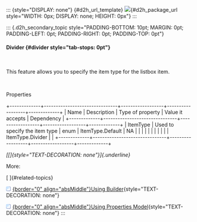 ::: {style="DISPLAY: none"}
[](ms-xhelp:///?Id=d2h_url_template){#d2h_url_template} ![](!package_url!){#d2h_package_url style="WIDTH: 0px; DISPLAY: none; HEIGHT: 0px"}
:::

::: {.d2h_secondary_topic style="PADDING-BOTTOM: 10pt; MARGIN: 0pt; PADDING-LEFT: 0pt; PADDING-RIGHT: 0pt; PADDING-TOP: 0pt"}
#### Divider {#divider style="tab-stops: 0pt"}

 

This feature allows you to specify the item type for the listbox item.

 

Properties

+-------------+-------------------------------+------------------+------------------+-------------+
| Name        | Description                   | Type of property | Value it accepts | Dependency  |
+-------------+-------------------------------+------------------+------------------+-------------+
| ItemType    | Used to specify the item type | enum             | ItemType.Default | NA          |
|             |                               |                  |                  |             |
|             |                               |                  | ItemType.Divider |             |
+-------------+-------------------------------+------------------+------------------+-------------+

*[[]{style="TEXT-DECORATION: none"}]{.underline}*  

More:

[ ]{#related-topics}

[![](button.gif){border="0" align="absMiddle"}Using Builder](ms-xhelp:///?Id=5f18072a-fc1e-4c60-b0b9-0d1ee3e817c7){style="TEXT-DECORATION: none"}

[![](button.gif){border="0" align="absMiddle"}Using Properties Model](ms-xhelp:///?Id=97a5ed51-ea2a-47b3-bf21-1c4a39006bf7){style="TEXT-DECORATION: none"}
:::
